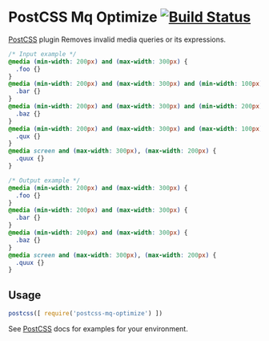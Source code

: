 # PostCSS Mq Optimize [![Build Status][ci-img]][ci]

[PostCSS] plugin Removes invalid media queries or its expressions.

[PostCSS]: https://github.com/postcss/postcss
[ci-img]:  https://travis-ci.org/panec/postcss-mq-optimize.svg
[ci]:      https://travis-ci.org/panec/postcss-mq-optimize

```css
/* Input example */
@media (min-width: 200px) and (max-width: 300px) {
  .foo {}
}
@media (min-width: 200px) and (max-width: 300px) and (min-width: 100px) {
  .bar {}
}
@media (min-width: 200px) and (max-width: 300px) and (min-width: 200px) {
  .baz {}
}
@media (min-width: 200px) and (max-width: 300px) and (max-width: 100px) {
  .qux {}
}
@media screen and (max-width: 300px), (max-width: 200px) {
  .quux {}
}
```

```css
/* Output example */
@media (min-width: 200px) and (max-width: 300px) {
  .foo {}
}
@media (min-width: 200px) and (max-width: 300px) {
  .bar {}
}
@media (min-width: 200px) and (max-width: 300px) {
  .baz {}
}
@media screen and (max-width: 300px), (max-width: 200px) {
  .quux {}
}
```

## Usage

```js
postcss([ require('postcss-mq-optimize') ])
```

See [PostCSS] docs for examples for your environment.

